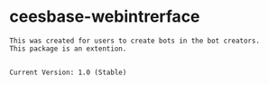 # ceesbase-webintrerface
    This was created for users to create bots in the bot creators.
    This package is an extention.
    
    
    Current Version: 1.0 (Stable)
